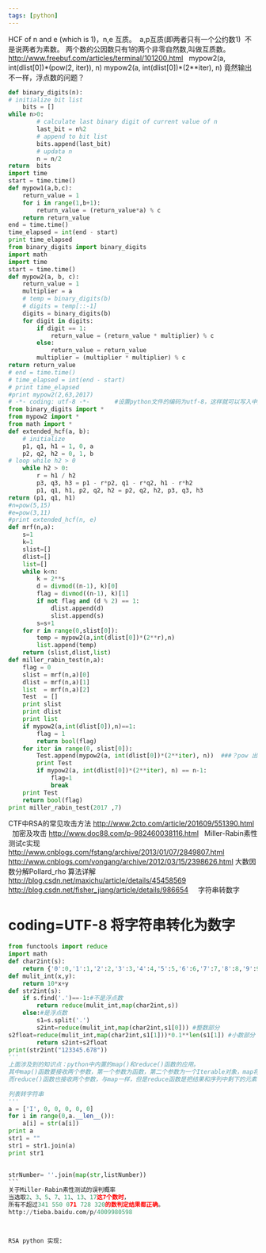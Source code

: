 ```yaml
---
tags: [python]
---
```





HCF of n and e (which is 1)，n,e 互质。
 a,p互质(即两者只有一个公约数1)
 不是说两者为素数。
两个数的公因数只有1的两个非零自然数,叫做互质数。
http://www.freebuf.com/articles/terminal/101200.html
 
mypow2(a, int(dlist[0])\*(pow(2, iter)), n)
mypow2(a, int(dlist[0])\*(2**iter), n)
竟然输出不一样，浮点数的问题？
```python
def binary_digits(n):
# initialize bit list
	bits = []
while n>0:
		# calculate last binary digit of current value of n
		last_bit = n%2
		# append to bit list
		bits.append(last_bit)
		# updata n
		n = n/2
return  bits
import time
start = time.time()
def mypow1(a,b,c):
	return_value = 1
	for i in range(1,b+1):
		return_value = (return_value*a) % c
	return return_value
end = time.time()
time_elapsed = int(end - start)
print time_elapsed
from binary_digits import binary_digits
import math
import time
start = time.time()
def mypow2(a, b, c):
    return_value = 1
    multiplier = a
    # temp = binary_digits(b)
    # digits = temp[::-1]
    digits = binary_digits(b)
    for digit in digits:
        if digit == 1:
            return_value = (return_value * multiplier) % c
        else:
            return_value = return_value
        multiplier = (multiplier * multiplier) % c
return return_value
# end = time.time()
# time_elapsed = int(end - start)
# print time_elapsed
#print mypow2(2,63,2017)
# -*- coding: utf-8 -*-       #设置python文件的编码为utf-8，这样就可以写入中文注释
from binary_digits import *
from mypow2 import *
from math import *
def extended_hcf(a, b):
    # initialize
    p1, q1, h1 = 1, 0, a
    p2, q2, h2 = 0, 1, b
# loop while h2 > 0
    while h2 > 0:
        r = h1 / h2
        p3, q3, h3 = p1 - r*p2, q1 - r*q2, h1 - r*h2
        p1, q1, h1, p2, q2, h2 = p2, q2, h2, p3, q3, h3
return (p1, q1, h1)
#n=pow(5,15)
#e=pow(3,11)
#print extended_hcf(n, e)
def mrf(n,a):
    s=1
    k=1
    slist=[]
    dlist=[]
    list=[]
    while k<n:
        k = 2**s
        d = divmod((n-1), k)[0]
        flag = divmod((n-1), k)[1]
        if not flag and (d % 2) == 1:
            dlist.append(d)
            slist.append(s)
        s=s+1
    for r in range(0,slist[0]):
        temp = mypow2(a,int(dlist[0])*(2**r),n)
        list.append(temp)
    return (slist,dlist,list)
def miller_rabin_test(n,a):
    flag = 0
    slist = mrf(n,a)[0]
    dlist = mrf(n,a)[1]
    list  = mrf(n,a)[2]
    Test  = []
    print slist
    print dlist
    print list
    if mypow2(a,int(dlist[0]),n)==1:
        flag = 1
        return bool(flag)
    for iter in range(0, slist[0]):
        Test.append(mypow2(a, int(dlist[0])*(2**iter), n))  ###？pow 出问题
        print Test
        if mypow2(a, int(dlist[0])*(2**iter), n) == n-1:
            flag=1
            break
    print Test
    return bool(flag)
print miller_rabin_test(2017 ,7)
```
CTF中RSA的常见攻击方法
http://www.2cto.com/article/201609/551390.html
 
加密及攻击
http://www.doc88.com/p-982460038116.html
 
Miller-Rabin素性测试c实现
 
http://www.cnblogs.com/fstang/archive/2013/01/07/2849807.html
http://www.cnblogs.com/vongang/archive/2012/03/15/2398626.html
大数因数分解Pollard_rho 算法详解
 
http://blog.csdn.net/maxichu/article/details/45458569
http://blog.csdn.net/fisher_jiang/article/details/986654
 
 
字符串转数字
# coding=UTF-8 将字符串转化为数字
```python
from functools import reduce
import math
def char2int(s):
    return {'0':0,'1':1,'2':2,'3':3,'4':4,'5':5,'6':6,'7':7,'8':8,'9':9}[s]
def mulit_int(x,y):
    return 10*x+y
def str2int(s):
    if s.find('.')==-1:#不是浮点数
        return reduce(mulit_int,map(char2int,s))
    else:#是浮点数
        s1=s.split('.')
        s2int=reduce(mulit_int,map(char2int,s1[0])) #整数部分
s2float=reduce(mulit_int,map(char2int,s1[1]))*0.1**len(s1[1]) #小数部分
        return s2int+s2float
print(str2int("123345.678"))  
'''  
上面涉及到的知识点：python中内置的map()和reduce()函数的应用。
其中map()函数要接收两个参数，第一个参数为函数，第二个参数为一个Iterable对象，map将传入的函数依次作用到序列的每个元素，结果以Iterable返回。
而reduce()函数也接收两个参数，与map一样，但是reduce函数是把结果和序列中剩下的元素一起继续参与运算
 
列表转字符串
'''
a = ['I', 0, 0, 0, 0, 0]
for i in range(0,a.__len__()):
    a[i] = str(a[i])
print a
str1 = ""
str1 = str1.join(a)
print str1
 
 
strNumber= ''.join(map(str,listNumber))
``` 
关于Miller-Rabin素性测试的误判概率
当选取2、3、5、7、11、13、17这7个数时，
所有不超过341 550 071 728 320的数判定结果都正确。
http://tieba.baidu.com/p/4009980598
 


RSA python 实现:


